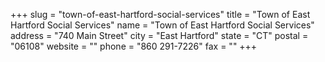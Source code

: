 +++
slug = "town-of-east-hartford-social-services"
title = "Town of East Hartford Social Services"
name = "Town of East Hartford Social Services"
address = "740 Main Street"
city = "East Hartford"
state = "CT"
postal = "06108"
website = ""
phone = "860 291-7226"
fax = ""
+++
